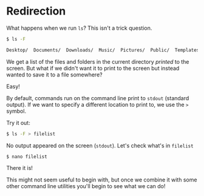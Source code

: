 # Redirection

What happens when we run `ls`? This isn't a trick question. 

```bash
$ ls -F
```
```bash
Desktop/  Documents/  Downloads/  Music/  Pictures/  Public/  Templates/  Videos/
```

We get a list of the files and folders in the current directory _printed_ to the
screen. But what if we didn't want it to print to the screen but instead wanted
to save it to a file somewhere?

Easy! 

By default, commands run on the command line print to `stdout` (standard
output). If we want to specify a different location to print to, we use the `>`
symbol.

Try it out:

```bash
$ ls -F > filelist
```

No output appeared on the screen (`stdout`). Let's check what's in `filelist`

```bash
$ nano filelist
```

There it is! 

This might not seem useful to begin with, but once we combine it with some other
command line utilities you'll begin to see what we can do!
